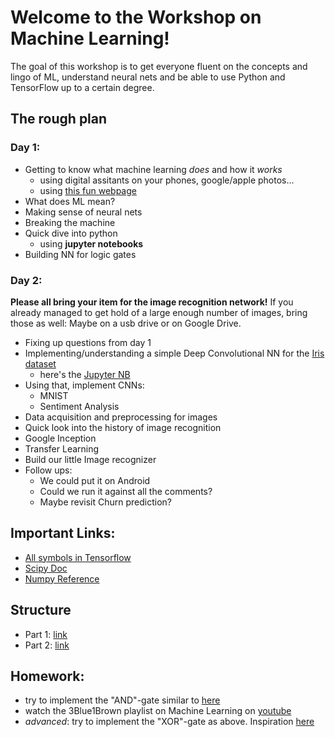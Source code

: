 
Welcome to the Workshop on Machine Learning!
============================================

The goal of this workshop is to get everyone fluent on the concepts and lingo of ML, understand neural nets and be able to use Python and TensorFlow up to a certain degree.

## The rough plan

### Day 1:

- Getting to know what machine learning _does_ and how it _works_
	- using digital assitants on your phones, google/apple photos...
	- using [this fun webpage](https://js.tensorflow.org)
- What does ML mean?
- Making sense of neural nets
- Breaking the machine
- Quick dive into python
	- using **jupyter notebooks**
- Building NN for logic gates

### Day 2:

**Please all bring your item for the image recognition network!** If you already managed to get hold of a large enough number of images, bring those as well: Maybe on a usb drive or on Google Drive.

- Fixing up questions from day 1
- Implementing/understanding a simple Deep Convolutional NN for the [Iris dataset](https://en.wikipedia.org/wiki/Iris_flower_data_set)
	- here's the [Jupyter NB](https://github.com/schlenga/ML_Workshop/blob/master/Code/Iris_Classification.ipynb)
- Using that, implement CNNs:
	- MNIST
	- Sentiment Analysis
- Data acquisition and preprocessing for images
- Quick look into the history of image recognition
- Google Inception
- Transfer Learning
- Build our little Image recognizer
- Follow ups:
	- We could put it on Android
	- Could we run it against all the comments?
	- Maybe revisit Churn prediction?
	

## Important Links:

- [All symbols in Tensorflow](https://www.tensorflow.org/api_docs/python/)
- [Scipy Doc](https://docs.scipy.org/doc/)
- [Numpy Reference](https://docs.scipy.org/doc/numpy/reference/)



## Structure

- Part 1: [link](Pages/part1.md)
- Part 2: [link](Pages/part2.md)

## Homework:

- try to implement the "AND"-gate similar to [here](https://github.com/schlenga/ML_Workshop/blob/master/Code/Logical%20Gates%20With%20Tensorflow.ipynb)
- watch the 3Blue1Brown playlist on Machine Learning on [youtube](https://www.youtube.com/watch?v=aircAruvnKk&list=PLZHQObOWTQDNU6R1_67000Dx_ZCJB-3pi)
- *advanced*: try to implement the "XOR"-gate as above. Inspiration [here](https://medium.com/@jaschaephraim/elementary-neural-networks-with-tensorflow-c2593ad3d60b)